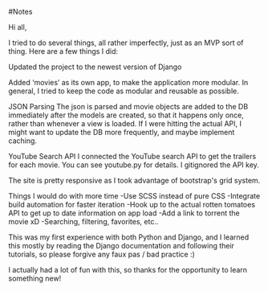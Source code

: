 #Notes

Hi all,

I tried to do several things, all rather imperfectly, just as an MVP sort of thing. Here are a few things I did:

Updated the project to the newest version of Django

Added ‘movies’ as its own app, to make the application more modular. In general, I tried to keep the code as modular and reusable as possible.

JSON Parsing
The json is parsed and movie objects are added to the DB immediately after the models are created, so that it happens only once, rather than whenever a view is loaded. If I were hitting the actual API, I might want to update the DB more frequently, and maybe implement caching.

YouTube Search API
I connected the YouTube search API to get the trailers for each movie. You can see youtube.py for details. I gitignored the API key.

The site is pretty responsive as I took advantage of bootstrap's grid system.


Things I would do with more time
-Use SCSS instead of pure CSS
-Integrate build automation for faster iteration
-Hook up to the actual rotten tomatoes API to get up to date information on app load
-Add a link to torrent the movie xD
-Searching, filtering, favorites, etc..


This was my first experience with both Python and Django, and I learned this mostly by reading the Django documentation and following their tutorials, so please forgive any faux pas / bad practice :)

I actually had a lot of fun with this, so thanks for the opportunity to learn something new!
